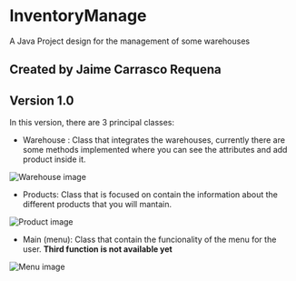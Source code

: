 # InventoryManage
A Java Project design for the management of some warehouses

Created by **Jaime Carrasco Requena**
---
## Version 1.0
In this version, there are 3 principal classes:
- Warehouse : Class that integrates the warehouses, currently there are some methods implemented where you can see the attributes and add product inside it.
  
![Warehouse image](https://fwlogistics.com/wp-content/uploads/2019/09/FWL_Sept_BlogImages_1_Warehouse.jpg)

- Products: Class that is focused on contain the information about the different products that you will mantain.

![Product image](https://th.bing.com/th/id/OIP.ergPbqom654Ym6up4NhWEwHaFj?rs=1&pid=ImgDetMain)

- Main (menu): Class that contain the funcionality of the menu for the user. **Third function is not available yet**

![Menu image](https://th.bing.com/th/id/OIP.Ht9BG-XmIEItby46YpxJvQAAAA?rs=1&pid=ImgDetMain)
